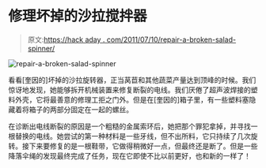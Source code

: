 # 修理坏掉的沙拉搅拌器

> 原文:[https://hack aday . com/2011/07/10/repair-a-broken-salad-spinner/](https://hackaday.com/2011/07/10/repairing-a-broken-salad-spinner/)

![](../Images/dbd106d2a7d49516a9321e3bcb9bc4e0.png "repair-a-broken-salad-spinner")

看看[奎因的]坏掉的沙拉旋转器，正当莴苣和其他蔬菜产量达到顶峰的时候。我们惊讶地发现，她能够拆开机械装置来修复断裂的电线。我们厌倦了超声波焊接的塑料外壳，它将最善意的修理工拒之门外。但是在[奎因的]箱子里，有一些塑料塞隐藏着将箱子的两部分固定在一起的螺丝。

在诊断出电线断裂的原因是一个粗糙的金属索环后，她把那个罪犯拿掉，并寻找一根替换的电线。她尝试的第一种材料是一些牙线，但不出所料，它只持续了几次旋转。接下来要修复的是一根鞋带，它做得稍微好一点，但最终还是断了。但是一些降落伞绳的发现最终完成了任务，现在它即使不比以前更好，也和新的一样了！